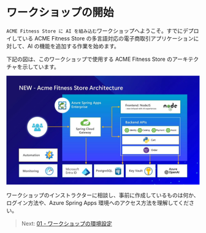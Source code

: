 # ワークショップの開始

`ACME Fitness Store に AI を組み込む`ワークショップへようこそ。すでにデプロイしている ACME Fitness Store の多言語対応の電子商取引アプリケーションに対して、AI の機能を追加する作業を始めます。

下記の図は、このワークショップで使用する ACME Fitness Store のアーキテクチャを示しています。

![An image showing the services involved in the ACME Fitness Store. It depicts the applications and their dependencies](../../../../../../media/acme-fitness-store-architecture.jpg)

ワークショップのインストラクターに相談し、事前に作成しているものは何か、ログイン方法や、Azure Spring Apps 環境へのアクセス方法を理解してください。

> Next: [01 - ワークショップの環境設定](../01-workshop-environment-setup/README.md)
